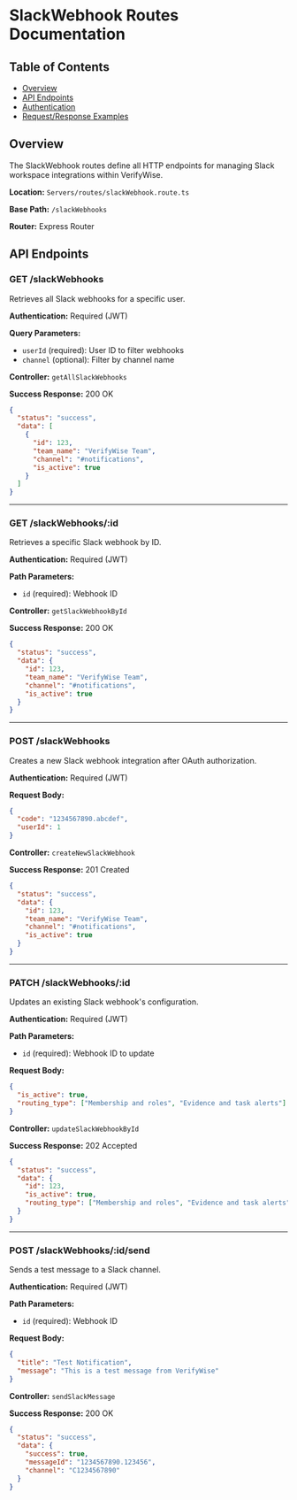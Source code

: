 # SlackWebhook Routes Documentation

## Table of Contents

- [Overview](#overview)
- [API Endpoints](#api-endpoints)
- [Authentication](#authentication)
- [Request/Response Examples](#requestresponse-examples)

## Overview

The SlackWebhook routes define all HTTP endpoints for managing Slack workspace integrations within VerifyWise.

**Location:** `Servers/routes/slackWebhook.route.ts`

**Base Path:** `/slackWebhooks`

**Router:** Express Router

## API Endpoints

### GET /slackWebhooks

Retrieves all Slack webhooks for a specific user.

**Authentication:** Required (JWT)

**Query Parameters:**

- `userId` (required): User ID to filter webhooks
- `channel` (optional): Filter by channel name

**Controller:** `getAllSlackWebhooks`

**Success Response:** 200 OK

```json
{
  "status": "success",
  "data": [
    {
      "id": 123,
      "team_name": "VerifyWise Team",
      "channel": "#notifications",
      "is_active": true
    }
  ]
}
```

---

### GET /slackWebhooks/:id

Retrieves a specific Slack webhook by ID.

**Authentication:** Required (JWT)

**Path Parameters:**

- `id` (required): Webhook ID

**Controller:** `getSlackWebhookById`

**Success Response:** 200 OK

```json
{
  "status": "success",
  "data": {
    "id": 123,
    "team_name": "VerifyWise Team",
    "channel": "#notifications",
    "is_active": true
  }
}
```

---

### POST /slackWebhooks

Creates a new Slack webhook integration after OAuth authorization.

**Authentication:** Required (JWT)

**Request Body:**

```json
{
  "code": "1234567890.abcdef",
  "userId": 1
}
```

**Controller:** `createNewSlackWebhook`

**Success Response:** 201 Created

```json
{
  "status": "success",
  "data": {
    "id": 123,
    "team_name": "VerifyWise Team",
    "channel": "#notifications",
    "is_active": true
  }
}
```

---

### PATCH /slackWebhooks/:id

Updates an existing Slack webhook's configuration.

**Authentication:** Required (JWT)

**Path Parameters:**

- `id` (required): Webhook ID to update

**Request Body:**

```json
{
  "is_active": true,
  "routing_type": ["Membership and roles", "Evidence and task alerts"]
}
```

**Controller:** `updateSlackWebhookById`

**Success Response:** 202 Accepted

```json
{
  "status": "success",
  "data": {
    "id": 123,
    "is_active": true,
    "routing_type": ["Membership and roles", "Evidence and task alerts"]
  }
}
```

---

### POST /slackWebhooks/:id/send

Sends a test message to a Slack channel.

**Authentication:** Required (JWT)

**Path Parameters:**

- `id` (required): Webhook ID

**Request Body:**

```json
{
  "title": "Test Notification",
  "message": "This is a test message from VerifyWise"
}
```

**Controller:** `sendSlackMessage`

**Success Response:** 200 OK

```json
{
  "status": "success",
  "data": {
    "success": true,
    "messageId": "1234567890.123456",
    "channel": "C1234567890"
  }
}
```
